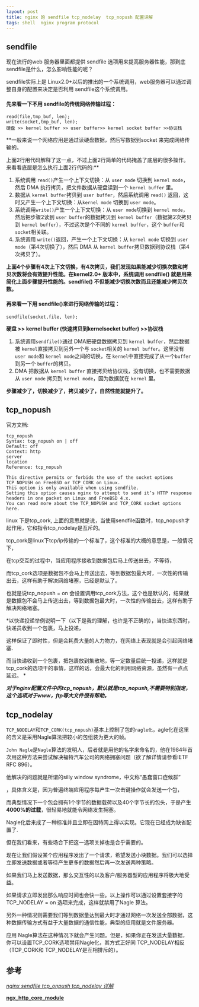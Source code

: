 ```yaml
---
layout: post
title: nginx 的 sendfile tcp_nodelay  tcp_nopush 配置详解
tags: shell  nginx program protocol
---
```


## sendfile

现在流行的web 服务器里面都提供 sendfile 选项用来提高服务器性能，那到底 sendfile是什么，怎么影响性能的呢？

sendfile实际上是 Linux2.0+以后的推出的一个系统调用，web服务器可以通过调整自身的配置来决定是否利用 sendfile这个系统调用。

#### 先来看一下不用 sendfile的传统网络传输过程：

```
read(file,tmp_buf, len);
write(socket,tmp_buf, len);
硬盘 >> kernel buffer >> user buffer>> kernel socket buffer >>协议栈
```

**一般来说一个网络应用是通过读硬盘数据，然后写数据到socket 来完成网络传输的。

上面2行用代码解释了这一点，不过上面2行简单的代码掩盖了底层的很多操作。来看看底层是怎么执行上面2行代码的:**

1. 系统调用 `read()`产生一个上下文切换：从 `user mode` 切换到 `kernel mode`，然后 DMA 执行拷贝，把文件数据从硬盘读到一个 `kernel buffer` 里。
2. 数据从 `kernel buffer`拷贝到 `user buffer`，然后系统调用 `read()` 返回，这时又产生一个上下文切换：从`kernel mode` 切换到 `user mode`。
3. 系统调用`write()`产生一个上下文切换：从 `user mode`切换到 `kernel mode`，然后把步骤2读到 `user buffer`的数据拷贝到 `kernel buffer`（数据第2次拷贝到 `kernel buffer`），不过这次是个不同的 `kernel buffer`，这个 `buffer`和 `socket`相关联。
4. 系统调用 `write()`返回，产生一个上下文切换：从 `kernel mode` 切换到 `user mode`（第4次切换了），然后 DMA 从 `kernel buffer`拷贝数据到协议栈（第4次拷贝了）。

**上面4个步骤有4次上下文切换，有4次拷贝，我们发现如果能减少切换次数和拷贝次数将会有效提升性能。在kernel2.0+ 版本中，系统调用 sendfile() 就是用来简化上面步骤提升性能的。sendfile() 不但能减少切换次数而且还能减少拷贝次数。**

#### 再来看一下用 sendfile()来进行网络传输的过程：

```
sendfile(socket,file, len);
```

**硬盘 >> kernel buffer (快速拷贝到kernelsocket buffer) >>协议栈**

1. 系统调用`sendfile()`通过 DMA把硬盘数据拷贝到 `kernel buffer`，然后数据被 `kernel`直接拷贝到另外一个与 `socket`相关的 `kernel buffer`。这里没有 `user mode`和 `kernel mode`之间的切换，在 `kernel`中直接完成了从一个`buffer`到另一个 `buffer`的拷贝。
2. DMA 把数据从 `kernel buffer` 直接拷贝给协议栈，没有切换，也不需要数据从 `user mode` 拷贝到 `kernel mode`，因为数据就在 `kernel` 里。


**步骤减少了，切换减少了，拷贝减少了，自然性能就提升了。**
 
## tcp_nopush
官方文档:

```
tcp_nopush
Syntax: tcp_nopush on | off
Default: off
Context: http
server
location
Reference: tcp_nopush
 
This directive permits or forbids the use of the socket options TCP_NOPUSH on FreeBSD or TCP_CORK on Linux. 
This option is only available when using sendfile.
Setting this option causes nginx to attempt to send it’s HTTP response headers in one packet on Linux and FreeBSD 4.x.
You can read more about the TCP_NOPUSH and TCP_CORK socket options here.
```
 
linux 下是tcp_cork, 上面的意思就是说，当使用sendfile函数时，tcp_nopush才起作用，它和指令tcp_nodelay是互斥的。

tcp_cork是linux下tcp/ip传输的一个标准了，这个标准的大概的意思是，一般情况下，
 
在tcp交互的过程中，当应用程序接收到数据包后马上传送出去，不等待，

而tcp_cork选项是数据包不会马上传送出去，等到数据包最大时，一次性的传输出去，这样有助于解决网络堵塞，已经是默认了。

也就是说tcp_nopush = on 会设置调用tcp_cork方法，这个也是默认的，结果就是数据包不会马上传送出去，等到数据包最大时，一次性的传输出去，这样有助于解决网络堵塞。

*以快递投递举例说明一下（以下是我的理解，也许是不正确的），当快递东西时，快递员收到一个包裹，马上投递，

这样保证了即时性，但是会耗费大量的人力物力，在网络上表现就是会引起网络堵塞.

而当快递收到一个包裹，把包裹放到集散地，等一定数量后统一投递，这样就是tcp_cork的选项干的事情，这样的话，会最大化的利用网络资源，虽然有一点点延迟。
*

***对于nginx配置文件中的tcp_nopush，默认就是tcp_nopush,不需要特别指定，这个选项对于www，ftp等大文件很有帮助。***
 
## tcp_nodelay

`TCP_NODELAY`和`TCP_CORK(tcp_nopush)`基本上控制了包的`nagle化`，agle化在这里的含义是采用Nagle算法把较小的包组装为更大的帧。

`John Nagle`是`Nagle`算法的发明人，后者就是用他的名字来命名的，他在1984年首次用这种方法来尝试解决福特汽车公司的网络拥塞问题（欲了解详情请参看IETF RFC 896）。

他解决的问题就是所谓的silly window syndrome，中文称“愚蠢窗口症候群”

，具体含义是，因为普遍终端应用程序每产生一次击键操作就会发送一个包，

而典型情况下一个包会拥有1个字节的数据载荷以及40个字节长的包头，于是产生**4000%的过载**，很轻易地就能令网络发生拥塞。

 Nagle化后来成了一种标准并且立即在因特网上得以实现。它现在已经成为缺省配置了.

但在我们看来，有些场合下把这一选项关掉也是合乎需要的。

现在让我们假设某个应用程序发出了一个请求，希望发送小块数据。我们可以选择立即发送数据或者等待产生更多的数据然后再一次发送两种策略。

如果我们马上发送数据，那么交互性的以及客户/服务器型的应用程序将极大地受益。

如果请求立即发出那么响应时间也会快一些。以上操作可以通过设置套接字的TCP_NODELAY = on 选项来完成，这样就禁用了Nagle 算法。 

另外一种情况则需要我们等到数据量达到最大时才通过网络一次发送全部数据，这种数据传输方式有益于大量数据的通信性能，典型的应用就是文件服务器。

应用 Nagle算法在这种情况下就会产生问题。但是，如果你正在发送大量数据，你可以设置TCP_CORK选项禁用Nagle化，其方式正好同 TCP_NODELAY相反（TCP_CORK和 TCP_NODELAY是互相排斥的）。 


## 参考

[*nginx sendfile tcp_onpush tcp_nodelay 详解*](http://www.2cto.com/os/201306/222745.html)

[**ngx_http_core_module**](http://nginx.org/en/docs/http/ngx_http_core_module.html)

